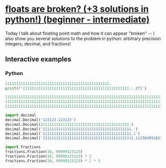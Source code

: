# [floats are broken? (+3 solutions in python!) (beginner - intermediate)](https://youtu.be/9-Cpi3hGjrY)

Today I talk about floating point math and how it can appear "broken" -- I also show you several solutions to the problem in python: arbitrary precision integers, decimal, and fractions!

## Interactive examples

### Python

```python
11111111111111111111111111111111111111111111111.
print(f'{11111111111111111111111111111111111111111111111.:.2f}')

1111111111111111111111111111111111111111111111111111111111111111111111111111111111111111111111
1111111111111111111111111111111111111111111111111111111111111111111111111111111111111111111111 ** 5
1111111111111111111111111111111111111111111111111111111111111111111111111111111111111111111111 ** 1000

import decimal
decimal.Decimal('123123.123123')
decimal.Decimal(1111111111111111111111111111111111111111.)
decimal.Decimal('1111111111111111111111111111111111111111.')
decimal.Decimal('1111111111111111111111111111111111111111.1')
decimal.Decimal('11111111111111111111111111111111111111111.112384091823409812309480912834098123094810923841234')

import fractions
fractions.Fraction(10, 99999123123)
fractions.Fraction(10, 99999123123) * 2
fractions.Fraction(10, 99999123123) * 2 * 3
```
